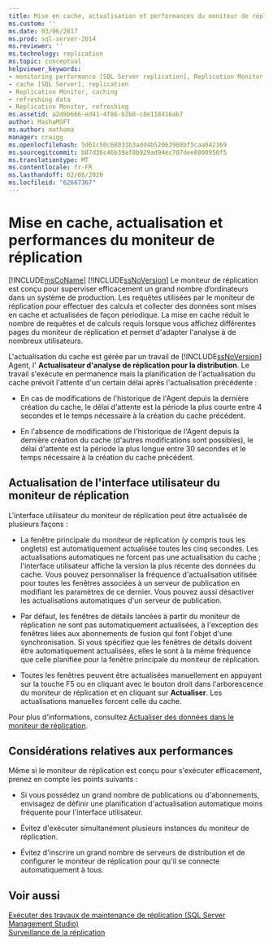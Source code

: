 ```yaml
---
title: Mise en cache, actualisation et performances du moniteur de réplication | Microsoft Docs
ms.custom: ''
ms.date: 03/06/2017
ms.prod: sql-server-2014
ms.reviewer: ''
ms.technology: replication
ms.topic: conceptual
helpviewer_keywords:
- monitoring performance [SQL Server replication], Replication Monitor
- cache [SQL Server], replication
- Replication Monitor, caching
- refreshing data
- Replication Monitor, refreshing
ms.assetid: a2d8b666-ed41-4f86-b2b8-c8e118416ab7
author: MashaMSFT
ms.author: mathoma
manager: craigg
ms.openlocfilehash: 5d61c50c68033b3add4b52063980bf5caa042369
ms.sourcegitcommit: b87d36c46b39af8b929ad94ec707dee8800950f5
ms.translationtype: MT
ms.contentlocale: fr-FR
ms.lasthandoff: 02/08/2020
ms.locfileid: "62667367"
---
```

# <a name="caching-refresh-and-replication-monitor-performance"></a>Mise en cache, actualisation et performances du moniteur de réplication
  [!INCLUDE[msCoName](../../../includes/msconame-md.md)] [!INCLUDE[ssNoVersion](../../../includes/ssnoversion-md.md)] Le moniteur de réplication est conçu pour superviser efficacement un grand nombre d’ordinateurs dans un système de production. Les requêtes utilisées par le moniteur de réplication pour effectuer des calculs et collecter des données sont mises en cache et actualisées de façon périodique. La mise en cache réduit le nombre de requêtes et de calculs requis lorsque vous affichez différentes pages du moniteur de réplication et permet d'adapter l'analyse à de nombreux utilisateurs.  
  
 L'actualisation du cache est gérée par un travail de [!INCLUDE[ssNoVersion](../../../includes/ssnoversion-md.md)] Agent, l' **Actualisateur d'analyse de réplication pour la distribution**. Le travail s'exécute en permanence mais la planification de l'actualisation du cache prévoit l'attente d'un certain délai après l'actualisation précédente :  
  
-   En cas de modifications de l'historique de l'Agent depuis la dernière création du cache, le délai d'attente est la période la plus courte entre 4 secondes et le temps nécessaire à la création du cache précédent.  
  
-   En l'absence de modifications de l'historique de l'Agent depuis la dernière création du cache (d'autres modifications sont possibles), le délai d'attente est la période la plus longue entre 30 secondes et le temps nécessaire à la création du cache précédent.  
  
## <a name="refreshing-the-replication-monitor-user-interface"></a>Actualisation de l'interface utilisateur du moniteur de réplication  
 L'interface utilisateur du moniteur de réplication peut être actualisée de plusieurs façons :  
  
-   La fenêtre principale du moniteur de réplication (y compris tous les onglets) est automatiquement actualisée toutes les cinq secondes. Les actualisations automatiques ne forcent pas une actualisation du cache ; l'interface utilisateur affiche la version la plus récente des données du cache. Vous pouvez personnaliser la fréquence d'actualisation utilisée pour toutes les fenêtres associées à un serveur de publication en modifiant les paramètres de ce dernier. Vous pouvez aussi désactiver les actualisations automatiques d'un serveur de publication.  
  
-   Par défaut, les fenêtres de détails lancées à partir du moniteur de réplication ne sont pas automatiquement actualisées, à l'exception des fenêtres liées aux abonnements de fusion qui font l'objet d'une synchronisation. Si vous spécifiez que les fenêtres de détails doivent être automatiquement actualisées, elles le sont à la même fréquence que celle planifiée pour la fenêtre principale du moniteur de réplication.  
  
-   Toutes les fenêtres peuvent être actualisées manuellement en appuyant sur la touche F5 ou en cliquant avec le bouton droit dans l'arborescence du moniteur de réplication et en cliquant sur **Actualiser**. Les actualisations manuelles forcent celle du cache.  
  
 Pour plus d’informations, consultez [Actualiser des données dans le moniteur de réplication](refresh-data-in-replication-monitor.md).  
  
## <a name="performance-considerations"></a>Considérations relatives aux performances  
 Même si le moniteur de réplication est conçu pour s'exécuter efficacement, prenez en compte les points suivants :  
  
-   Si vous possédez un grand nombre de publications ou d'abonnements, envisagez de définir une planification d'actualisation automatique moins fréquente pour l'interface utilisateur.  
  
-   Évitez d'exécuter simultanément plusieurs instances du moniteur de réplication.  
  
-   Évitez d'inscrire un grand nombre de serveurs de distribution et de configurer le moniteur de réplication pour qu'il se connecte automatiquement à tous.  
  
## <a name="see-also"></a>Voir aussi  
 [Exécuter des travaux de maintenance de réplication &#40;SQL Server Management Studio&#41;](../../../ssms/sql-server-management-studio-ssms.md)   
 [Surveillance de la réplication](../monitoring-replication.md)  
  
  
